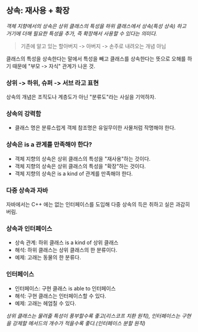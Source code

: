 ## 상속: 재사용 + 확장

*객체 지향에서의 상속은 상위 클래스의 특성을 하위 클래스에서 상속(특성 상속) 하고 거기에 더해 필요한 특성을 추가, 즉 확장해서 사용할 수 있다는 의미다.*

> 기존에 알고 있는 할아버지 -> 아버지 -> 손주로 내려오는 개념 아님

클래스의 특성을 상속한다는 말에서 특성을 빼고 클래스를 상속한다는 뜻으로 오해를 하기 때문에 "부모 -> 자식" 관계가 나온 것.

### 상위 -> 하위, 슈퍼 -> 서브 라고 표현
상속의 개념은 조직도나 계층도가 아닌 "분류도"라는 사실을 기억하자.

### 상속의 강력함
- 클래스 명은 분류스럽게 객체 참조명은 유일무이한 사물처럼 작명해야 한다.

### 상속은 is a 관계를 만족해야 한다?
- 객체 지향의 상속은 상위 클래스의 특성을 "재사용"하는 것이다.
- 객체 지향의 상속은 상위 클래스의 특성을 "확장"하는 것이다.
- 객체 지향의 상속은 is a kind of 관계를 만족해야 한다.

### 다중 상속과 자바
자바에서는 C++ 에는 없는 인터페이스를 도입해 다중 상속의 득은 취하고 실은 과감히 버림.

### 상속과 인터페이스
- 상속 관계: 하위 클래스 is a kind of 상위 클래스
- 해석: 하위 클래스는 상위 클래스의 한 분류이다.
- 예제: 고래는 동물의 한 분류다.

### 인터페이스
- 인터페이스: 구현 클래스 is able to 인터페이스
- 해석: 구현 클래스는 인터페이스할 수 있다.
- 예제: 고래는 헤엄칠 수 있다.

*상위 클래스는 물려줄 특성이 풍부할수록 좋고(리스코프 치환 원칙), 인터페이스는 구현을 강제할 메서드의 개수가 적을수록 좋다.(인터페이스 분할 원칙)*

